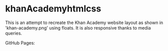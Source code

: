 # khanAcademyhtmlcss  
This is an attempt to recreate the Khan Academy website layout as shown in 'khan-academy.png' using floats. It is also responsive thanks to media queries.  

GitHub Pages: 